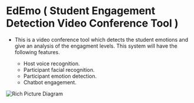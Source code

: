 # EdEmo ( Student Engagement Detection Video Conference Tool )

- This is a video conference tool which detects the student emotions and give an analysis of the engagment levels. This system will have the following features.
    
    * Host voice recognition.
    * Participant facial recognition.
    * Participant emotion detection.
    * Chatbot engagement.
    
![](https://github.com/hamzaziyard-devep/EdEmo/blob/main/Images/rpd.png "Rich Picture Diagram")
